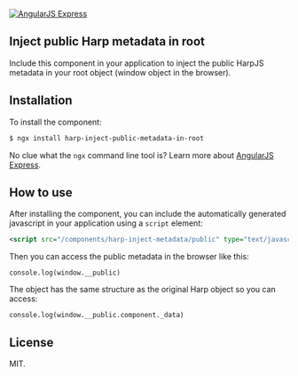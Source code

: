 [![AngularJS Express](http://i.imgur.com/nTj9QgN.png)](https://github.com/angular-express/angular-express)

## Inject public Harp metadata in root

Include this component in your application to inject the public HarpJS metadata in your root object (window object in the browser).

## Installation

To install the component:

```bash
$ ngx install harp-inject-public-metadata-in-root
```

No clue what the `ngx` command line tool is? Learn more about [AngularJS Express](https://github.com/angular-express/angular-express).

## How to use

After installing the component, you can include the automatically generated javascript in your application using a `script` element:

```xml
<script src="/components/harp-inject-metadata/public" type="text/javascript">
```

Then you can access the public metadata in the browser like this:

```
console.log(window.__public)
```

The object has the same structure as the original Harp object so you can access:

```
console.log(window.__public.component._data)
```

## License

MIT.
